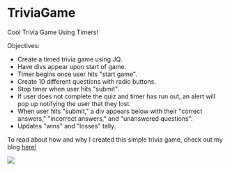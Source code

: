 # TriviaGame
Cool Trivia Game Using Timers!

Objectives:
- Create a timed trivia game using JQ. 
- Have divs appear upon start of game. 
- Timer begins once user hits "start game". 
- Create 10 different questions with radio buttons. 
- Stop timer when user hits "submit".
- If user does not complete the quiz and timer has run out, an alert will pop up notifying the user that they lost. 
- When user hits "submit," a div appears below with their "correct answers," "incorrect answers," and "unanswered questions".
- Updates "wins" and "losses" tally. 

To read about how and why I created this simple trivia game, check out my blog <a href="http://www.exactlyerin.com/week-3-coding-really-just-making-games-right/">here!</a>

<img src="http://www.exactlyerin.com/wp-content/uploads/2017/06/Screen-Shot-2017-06-08-at-5.10.36-PM.png">
